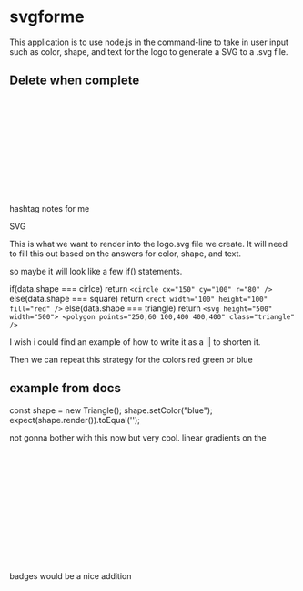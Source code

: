 # svgforme
This application is to use node.js in the command-line to take in user input such as color, shape, and text for the logo to generate a SVG to a .svg file.


## Delete when complete
hashtag notes for me
<svg version="1.1"
     width="300" height="200"
     xmlns="http://www.w3.org/2000/svg">

  <rect width="100%" height="100%" fill="red" />

  <circle cx="150" cy="100" r="80" fill="green" />

  <text x="150" y="125" font-size="60" text-anchor="middle" fill="white">SVG</text>

</svg>

This is what we want to render into the logo.svg file we create. 
It will need to fill this out based on the answers for color, shape, and text. 

so maybe it will look like a few if() statements.

if(data.shape === cirlce) return `<circle cx="150" cy="100" r="80" />`
else(data.shape === square) return `<rect width="100" height="100" fill="red" />`
else(data.shape === triangle) return `<svg height="500" width="500"> <polygon points="250,60 100,400 400,400" class="triangle" />`

I wish i could find an example of how to write it as a || to shorten it.

Then we can repeat this strategy for the colors red green or blue

## example from docs
const shape = new Triangle();
shape.setColor("blue");
expect(shape.render()).toEqual('<polygon points="150, 18 244, 182 56, 182" fill="blue" />');













not gonna bother with this now but very cool. linear gradients on the badges would be a nice addition
<svg width="120" height="240" version="1.1" xmlns="http://www.w3.org/2000/svg">
  <defs>
    <linearGradient id="Gradient1">
      <stop class="stop1" offset="0%" />
      <stop class="stop2" offset="50%" />
      <stop class="stop3" offset="100%" />
    </linearGradient>
    <linearGradient id="Gradient2" x1="0" x2="0" y1="0" y2="1">
      <stop offset="0%" stop-color="red" />
      <stop offset="50%" stop-color="black" stop-opacity="0" />
      <stop offset="100%" stop-color="blue" />
    </linearGradient>
    <style>
      <![CDATA[
              #rect1 { fill: url(#Gradient1); }
              .stop1 { stop-color: red; }
              .stop2 { stop-color: black; stop-opacity: 0; }
              .stop3 { stop-color: blue; }
            ]]>
    </style>
  </defs>

  <rect id="rect1" x="10" y="10" rx="15" ry="15" width="100" height="100" />
  <rect
    x="10"
    y="120"
    rx="15"
    ry="15"
    width="100"
    height="100"
    fill="url(#Gradient2)" />
</svg>